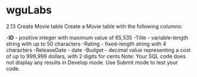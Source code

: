 # wguLabs
2.13 Create Movie table
Create a Movie table with the following columns:

-**ID** - positive integer with maximum value of 65,535
-Title - variable-length string with up to 50 characters
-Rating - fixed-length string with 4 characters
-ReleaseDate - date
-Budget - decimal value representing a cost of up to 999,999 dollars, with 2 digits for cents
Note: Your SQL code does not display any results in Develop mode. Use Submit mode to test your code.
